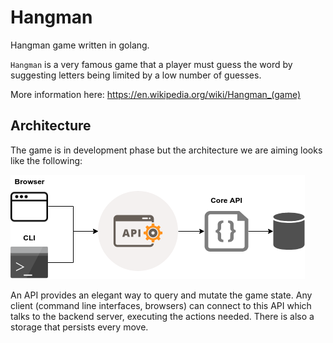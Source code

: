 # Hangman

Hangman game written in golang.

`Hangman` is a very famous game that a player must guess
the word by suggesting letters being limited by a low number of
guesses.

More information here: https://en.wikipedia.org/wiki/Hangman_(game)

## Architecture

The game is in development phase but the architecture we are aiming looks like the following:

![Hangman architecture overview, with all components connected](misc/hangman_architecture.png "Architecture overview")

An API provides an elegant way to query and mutate the game state. Any client (command line interfaces, browsers) can connect to this API which talks to the backend server, executing the actions needed. There is also a storage that persists every move.
